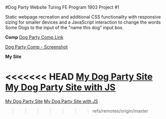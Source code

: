 #Dog Party Website
Turing FE Program 1903 Project #1

Static webpage recreation and additional CSS functionality with responsive sizing for smaller devices and a JavaScript interaction to change the words Some Dogs to the input of the "name this dog" input box.

**Comp**
[Dog Party Comp Link](http://frontend.turing.io/projects/dog-party-js-edition.html)

[Dog Party Comp - Screenshot](annekemcgrady/images/Comp)



**My Site**

<<<<<<< HEAD
[My Dog Party Site](annekemcgrady/images/MySite)
[My Dog Party Site with JS](annekemcgrady/images/MySiteJS)
=======
[My Dog Party Site](images/MySite)
[My Dog Party Site with JS](images/MySiteJS)
>>>>>>> refs/remotes/origin/master






